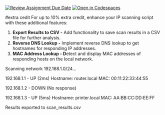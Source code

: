 [![Review Assignment Due Date](https://classroom.github.com/assets/deadline-readme-button-22041afd0340ce965d47ae6ef1cefeee28c7c493a6346c4f15d667ab976d596c.svg)](https://classroom.github.com/a/cYbEVSqo)
[![Open in Codespaces](https://classroom.github.com/assets/launch-codespace-2972f46106e565e64193e422d61a12cf1da4916b45550586e14ef0a7c637dd04.svg)](https://classroom.github.com/open-in-codespaces?assignment_repo_id=17897227)


#extra cedit 
For up to 10% extra credit, enhance your IP scanning script with these additional features:

1. **Export Results to CSV -** Add functionality to save scan results in a CSV file for further analysis.
2. **Reverse DNS Lookup -** Implement reverse DNS lookup to get hostnames for responding IP addresses.
3. **MAC Address Lookup - D**etect and display MAC addresses of responding hosts on the local network.

Scanning network 192.168.1.0/24...

192.168.1.1   - UP   (2ms)
  Hostname: router.local
  MAC: 00:11:22:33:44:55
  
192.168.1.2   - DOWN (No response)

192.168.1.3   - UP   (5ms)
  Hostname: printer.local
  MAC: AA:BB:CC:DD:EE:FF

Results exported to scan_results.csv